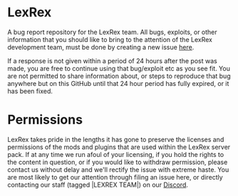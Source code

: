 # LexRex
A bug report repository for the LexRex team.
All bugs, exploits, or other information that
you should like to bring to the attention of
the LexRex development team, must be done by creating a new issue [here](https://github.com/Sedecias/LexRex/issues).

If a response is not given within a period of
24 hours after the post was made, you are free
to continue using that bug/exploit etc as you
see fit. You are not permitted to share information 
about, or steps to reproduce that bug
anywhere but on this GitHub until that 24 hour
period has fully expired, or it has been fixed.

# Permissions
LexRex takes pride in the lengths it has gone
to preserve the licenses and permissions of the
mods and plugins that are used within the LexRex 
server pack. If at any time we run afoul of your 
licensing, if you hold the rights to the content
in question, or if you would like to withdraw permission,
please contact us without delay and we'll rectify the issue 
with extreme haste. You are most likely to get our attention 
through filing an issue here, or directly contacting our
staff (tagged |LEXREX TEAM|) on our [Discord](https://discord.gg/zq6hvTS).

